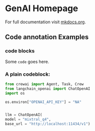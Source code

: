 # GenAI Homepage

For full documentation visit [mkdocs.org](https://www.mkdocs.org).

## Code annotation Examples

### code blocks
Some `code` goes here.

### A plain codeblock:

``` py linenums="1" hl_lines="2 3"
from crewai import Agent, Task, Crew
from langchain_openai import ChatOpenAI
import os

os.environ["OPENAI_API_KEY"] = "NA"


llm = ChatOpenAI(
model = "mixtral_q4",
base_url = "http://localhost:11434/v1")
```